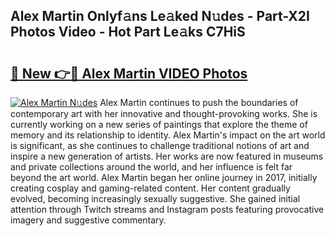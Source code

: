 ## Alex Martin Onlyf𝚊ns Le𝚊ked N𝚞des - Part-X2I Photos Video - Hot Part Le𝚊ks C7HiS

# <h2><a href="http://ab8526.deff.icu/?id=Alex+Martin">🔗 New 👉🔴 Alex Martin VIDEO Photos</a></h2>

[![Alex Martin N𝚞des](https://i.imgur.com/rIISA9y.gif)](http://ab8526.deff.icu/?id=Alex+Martin)
Alex Martin continues to push the boundaries of contemporary art with her innovative and thought-provoking works. She is currently working on a new series of paintings that explore the theme of memory and its relationship to identity. Alex Martin's impact on the art world is significant, as she continues to challenge traditional notions of art and inspire a new generation of artists. Her works are now featured in museums and private collections around the world, and her influence is felt far beyond the art world. Alex Martin began her online journey in 2017, initially creating cosplay and gaming-related content. Her content gradually evolved, becoming increasingly sexually suggestive. She gained initial attention through Twitch streams and Instagram posts featuring provocative imagery and suggestive commentary.
